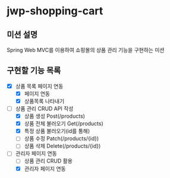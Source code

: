 # jwp-shopping-cart
## 미션 설명
Spring Web MVC를 이용하여 쇼핑몰의 상품 관리 기능을 구현하는 미션
## 구현할 기능 목록
- [x] 상품 목록 페이지 연동
  - [x] 페이지 연동
  - [x] 상품목록 나타내기
- [ ] 상품 관리 CRUD API 작성
  - [x] 상품 생성 Post(/products)
  - [x] 상품 전체 불러오기 Get(/products)
  - [x] 특정 상품 불러오기(id를 통해)
  - [ ] 상품 수정 Patch(/products/{id})
  - [ ] 상품 삭제 Delete(/products/{id})
- [ ] 관리자 페이지 연동
  - [ ] 상품 관리 CRUD 활용
  - [x] 관리자 페이지 연동